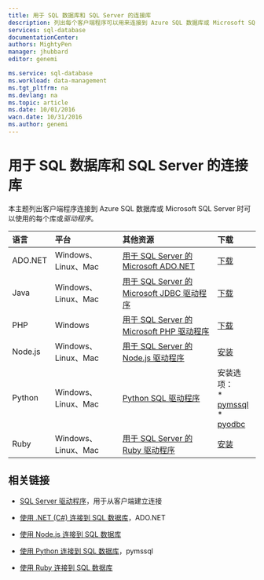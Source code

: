 ```yaml
---
title: 用于 SQL 数据库和 SQL Server 的连接库
description: 列出每个客户端程序可以用来连接到 Azure SQL 数据库或 Microsoft SQL Server 的驱动程序的最低版本号。提供一个链接，通过它可查看由社区而不是 Microsoft 发布的驱动程序的版本信息。
services: sql-database
documentationCenter: 
authors: MightyPen
manager: jhubbard
editor: genemi

ms.service: sql-database
ms.workload: data-management
ms.tgt_pltfrm: na
ms.devlang: na
ms.topic: article
ms.date: 10/01/2016
wacn.date: 10/31/2016
ms.author: genemi
---
```


# 用于 SQL 数据库和 SQL Server 的连接库

本主题列出客户端程序连接到 Azure SQL 数据库或 Microsoft SQL Server 时可以使用的每个库或*驱动程序*。

| 语言 | 平台 | 其他资源 | 下载 |
| :-- | :-- | :-- | :-- |
| ADO.NET | Windows、Linux、Mac | [用于 SQL Server 的 Microsoft ADO.NET](http://msdn.microsoft.com/zh-cn/library/mt657768.aspx) | [下载](https://msdn.microsoft.com/zh-cn/vstudio/aa496123.aspx) |
| Java | Windows、Linux、Mac | [用于 SQL Server 的 Microsoft JDBC 驱动程序](http://msdn.microsoft.com/zh-cn/library/mt484311.aspx) | [下载](http://go.microsoft.com/fwlink/?LinkId=245496) |
| PHP | Windows | [用于 SQL Server 的 Microsoft PHP 驱动程序](http://msdn.microsoft.com/zh-cn/library/dn865013.aspx) | [下载](https://www.microsoft.com/download/details.aspx?id=20098) |
| Node.js | Windows、Linux、Mac | [用于 SQL Server 的 Node.js 驱动程序](http://msdn.microsoft.com/zh-cn/library/mt652093.aspx) | [安装](https://msdn.microsoft.com/zh-cn/library/mt652094.aspx) |
| Python | Windows、Linux、Mac | [Python SQL 驱动程序](http://msdn.microsoft.com/zh-cn/library/mt652092.aspx) | 安装选项：<br/> * [pymssql](https://msdn.microsoft.com/zh-cn/library/mt694094.aspx) <br/> * [pyodbc](http://msdn.microsoft.com/zh-cn/library/mt763257.aspx) |
| Ruby | Windows、Linux、Mac | [用于 SQL Server 的 Ruby 驱动程序](http://msdn.microsoft.com/zh-cn/library/mt691981.aspx) | [安装](https://msdn.microsoft.com/zh-cn/library/mt711041.aspx) |

## 相关链接

- [SQL Server 驱动程序](http://msdn.microsoft.com/zh-cn/library/mt654049.aspx)，用于从客户端建立连接

- [使用 .NET (C#) 连接到 SQL 数据库](./sql-database-develop-dotnet-simple.md)，ADO.NET

- [使用 Node.js 连接到 SQL 数据库](./sql-database-develop-nodejs-simple.md)

- [使用 Python 连接到 SQL 数据库](./sql-database-develop-python-simple.md)，pymssql

- [使用 Ruby 连接到 SQL 数据库](./sql-database-develop-ruby-simple.md)

<!---HONumber=Mooncake_Quality_Review_1118_2016-->